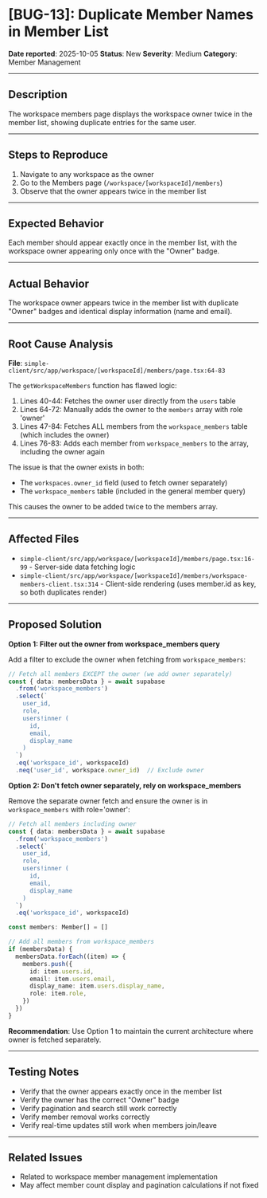 # [BUG-13]: Duplicate Member Names in Member List

**Date reported**: 2025-10-05
**Status**: New
**Severity**: Medium
**Category**: Member Management

---

## Description

The workspace members page displays the workspace owner twice in the member list, showing duplicate entries for the same user.

---

## Steps to Reproduce

1. Navigate to any workspace as the owner
2. Go to the Members page (`/workspace/[workspaceId]/members`)
3. Observe that the owner appears twice in the member list

---

## Expected Behavior

Each member should appear exactly once in the member list, with the workspace owner appearing only once with the "Owner" badge.

---

## Actual Behavior

The workspace owner appears twice in the member list with duplicate "Owner" badges and identical display information (name and email).

---

## Root Cause Analysis

**File**: `simple-client/src/app/workspace/[workspaceId]/members/page.tsx:64-83`

The `getWorkspaceMembers` function has flawed logic:

1. Lines 40-44: Fetches the owner user directly from the `users` table
2. Lines 64-72: Manually adds the owner to the `members` array with role 'owner'
3. Lines 47-84: Fetches ALL members from the `workspace_members` table (which includes the owner)
4. Lines 76-83: Adds each member from `workspace_members` to the array, including the owner again

The issue is that the owner exists in both:
- The `workspaces.owner_id` field (used to fetch owner separately)
- The `workspace_members` table (included in the general member query)

This causes the owner to be added twice to the members array.

---

## Affected Files

- `simple-client/src/app/workspace/[workspaceId]/members/page.tsx:16-99` - Server-side data fetching logic
- `simple-client/src/app/workspace/[workspaceId]/members/workspace-members-client.tsx:314` - Client-side rendering (uses member.id as key, so both duplicates render)

---

## Proposed Solution

**Option 1: Filter out the owner from workspace_members query**

Add a filter to exclude the owner when fetching from `workspace_members`:

```typescript
// Fetch all members EXCEPT the owner (we add owner separately)
const { data: membersData } = await supabase
  .from('workspace_members')
  .select(`
    user_id,
    role,
    users!inner (
      id,
      email,
      display_name
    )
  `)
  .eq('workspace_id', workspaceId)
  .neq('user_id', workspace.owner_id)  // Exclude owner
```

**Option 2: Don't fetch owner separately, rely on workspace_members**

Remove the separate owner fetch and ensure the owner is in `workspace_members` with role='owner':

```typescript
// Fetch all members including owner
const { data: membersData } = await supabase
  .from('workspace_members')
  .select(`
    user_id,
    role,
    users!inner (
      id,
      email,
      display_name
    )
  `)
  .eq('workspace_id', workspaceId)

const members: Member[] = []

// Add all members from workspace_members
if (membersData) {
  membersData.forEach((item) => {
    members.push({
      id: item.users.id,
      email: item.users.email,
      display_name: item.users.display_name,
      role: item.role,
    })
  })
}
```

**Recommendation**: Use Option 1 to maintain the current architecture where owner is fetched separately.

---

## Testing Notes

- Verify that the owner appears exactly once in the member list
- Verify the owner has the correct "Owner" badge
- Verify pagination and search still work correctly
- Verify member removal works correctly
- Verify real-time updates still work when members join/leave

---

## Related Issues

- Related to workspace member management implementation
- May affect member count display and pagination calculations if not fixed
